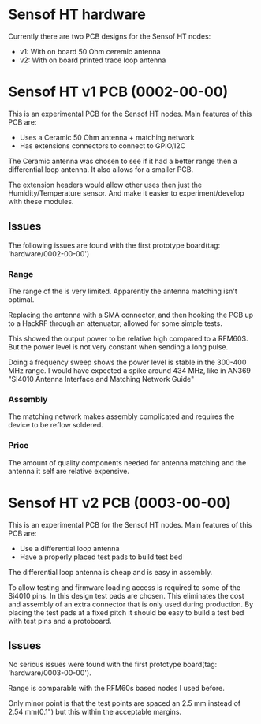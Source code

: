 Sensof HT hardware
==================
Currently there are two PCB designs for the Sensof HT nodes:

 - v1: With on board 50 Ohm ceremic antenna
 - v2: With on board printed trace loop antenna

Sensof HT v1 PCB (0002-00-00)
=============================
This is an experimental PCB for the Sensof HT nodes. Main features of this PCB
are:

 - Uses a Ceramic 50 Ohm antenna + matching network
 - Has extensions connectors to connect to GPIO/I2C

The Ceramic antenna was chosen to see if it had a better range then a
differential loop antenna. It also allows for a smaller PCB.

The extension headers would allow other uses then just the Humidity/Temperature
sensor. And make it easier to experiment/develop with these modules.

Issues
-------
The following issues are found with the first prototype board(tag:
'hardware/0002-00-00')

### Range
The range of the is very limited. Apparently the antenna matching isn't optimal.

Replacing the antenna with a SMA connector, and then hooking the PCB up to a
HackRF through an attenuator, allowed for some simple tests.

This showed the output power to be relative high compared to a RFM60S. But the
power level is not very constant when sending a long pulse.

Doing a frequency sweep shows the power level is stable in the 300-400 MHz
range. I would have expected a spike around 434 MHz, like in AN369 "SI4010
Antenna Interface and Matching Network Guide"

### Assembly
The matching network makes assembly complicated and requires the device to be
reflow soldered.

### Price
The amount of quality components needed for antenna matching and the antenna it
self are relative expensive.

Sensof HT v2 PCB (0003-00-00)
=============================
This is an experimental PCB for the Sensof HT nodes. Main features of this PCB
are:

 - Use a differential loop antenna
 - Have a properly placed test pads to build test bed

The differential loop antenna is cheap and is easy in assembly.

To allow testing and firmware loading access is required to some of the Si4010
pins. In this design test pads are chosen. This eliminates the cost and
assembly of an extra connector that is only used during production. By placing
the test pads at a fixed pitch it should be easy to build a test bed with test
pins and a protoboard.

Issues
------
No serious issues were found with the first prototype board(tag:
'hardware/0003-00-00').

Range is comparable with the RFM60s based nodes I used before.

Only minor point is that the test points are spaced an 2.5 mm instead of 2.54
mm(0.1") but this within the acceptable margins.
